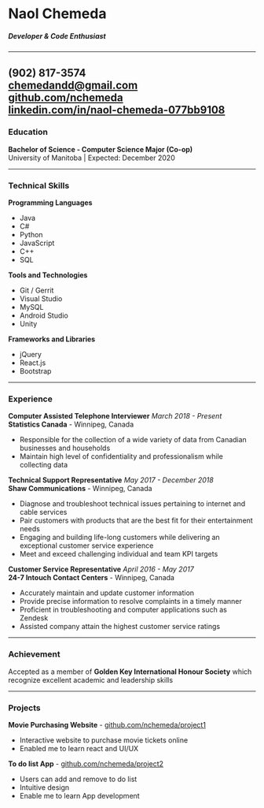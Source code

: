 # Naol Chemeda
##### Developer & Code Enthusiast

------

(902) 817-3574 <br />
[chemedandd@gmail.com](mailto:chemedandd@gmail.com) <br />
[github.com/nchemeda](https://www.github.com/nchemeda) <br />
[linkedin.com/in/naol-chemeda-077bb9108](https://www.linkedin.com/in/naol-chemeda-077bb9108)
------

### Education

**Bachelor of Science - Computer Science Major (Co-op)** \
University of Manitoba | Expected: December 2020

------

### Technical Skills

**Programming Languages**

- Java
- C#
- Python
- JavaScript
- C++
- SQL

**Tools and Technologies**

- Git / Gerrit
- Visual Studio
- MySQL
- Android Studio
- Unity

**Frameworks and Libraries**
- jQuery
- React.js
- Bootstrap



------

### Experience

**Computer Assisted Telephone Interviewer** *March 2018 - Present* \
**Statistics Canada** - Winnipeg, Canada

- Responsible for the collection of a wide variety of data from Canadian businesses and households
- Maintain high level of confidentiality and professionalism while collecting data

**Technical Support Representative** *May 2017 - December 2018* \
**Shaw Communications** - Winnipeg, Canada

- Diagnose and troubleshoot technical issues pertaining to internet and cable services
- Pair customers with products that are the best fit for their entertainment needs
- Engaging and building life-long customers while delivering an exceptional customer service experience
- Meet and exceed challenging individual and team KPI targets


**Customer Service Representative** *April 2016 - May 2017* \
**24-7 Intouch Contact Centers** - Winnipeg, Canada

- Accurately maintain and update customer information
- Provide precise information to resolve complaints in a timely manner
- Proficient in troubleshooting and computer applications such as Zendesk
- Assisted company attain the highest customer service ratings

------

### Achievement
Accepted as a member of **Golden Key International
Honour Society** which recognize excellent academic
and leadership skills

------
### Projects

**Movie Purchasing Website** - [github.com/nchemeda/project1](https://www.github.com/nchemeda/project1)
 - Interactive website to purchase movie tickets online
 - Enabled me to learn react and UI/UX

**To do list App** - [github.com/nchemeda/project2](https://www.github.com/nchemeda/project2)
 - Users can add and remove to do list
 - Intuitive design
 - Enable me to learn App development
